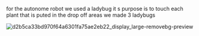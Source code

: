 for the autonome robot we used a ladybug it s purpose is to touch each plant that is puted in the drop off areas we made 3 ladybugs 

![d2b5ca33bd970f64a6301fa75ae2eb22_display_large-removebg-preview](https://github.com/Cheeth5/EUROBOT-2024/assets/117034442/e1359801-3366-449d-a42a-3f6b33ea1481)
